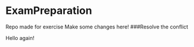 # ExamPreparation
Repo made for exercise
Make some changes here!
###Resolve the conflict

Hello again!
